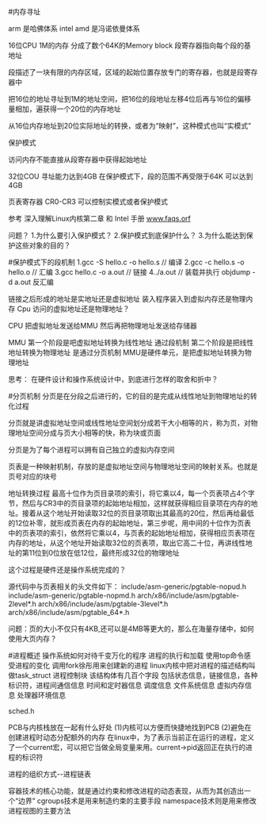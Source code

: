 #内存寻址

arm 是哈佛体系
intel amd 是冯诺依曼体系

16位CPU
1M的内存 分成了数个64K的Memory block
段寄存器指向每个段的基地址

段描述了一块有限的内存区域，区域的起始位置存放专门的寄存器，也就是段寄存器中

把16位的地址寻址到1M的地址空间，把16位的段地址左移4位后再与16位的偏移量相加，遍获得一个20位的内存地址

从16位内存地址到20位实际地址的转换，或者为“映射”，这种模式也叫“实模式”

保护模式

访问内存不能直接从段寄存器中获得起始地址

32位COU 寻址能力达到4GB
在保护模式下，段的范围不再受限于64K 可以达到4GB

页表寄存器 CR0-CR3 可以控制实模式或者保护模式

参考 深入理解Linux内核第二章 和 Intel 手册
     www.faqs.orf

问题？ 1.为什么要引入保护模式？
      2.保护模式到底保护什么？
      3.为什么能达到保护这些对象的目的？

#保护模式下的段机制
1.gcc -S hello.c -o hello.s // 编译
2.gcc -c hello.s -o hello.o // 汇编
3.gcc hello.c -o a.out // 链接
4../a.out // 装载并执行
objdump -d a.out 反汇编

链接之后形成的地址是实地址还是虚拟地址
装入程序装入到虚拟内存还是物理内存
Cpu 访问的虚拟地址还是物理地址？

CPU 把虚拟地址发送给MMU 然后再把物理地址发送给存储器

MMU 第一个阶段是吧虚拟地址转换为线性地址 通过段机制
第二个阶段是把线性地址转换为物理地址 是通过分页机制
MMU是硬件单元，是把虚拟地址转换为物理地址

思考： 在硬件设计和操作系统设计中，到底进行怎样的取舍和折中？

#分页机制
分页是在分段之后进行的，它的目的是完成从线性地址到物理地址的转化过程

分页就是讲虚拟地址空间或线性地址空间划分成若干大小相等的片，称为页，对物理地址空间分成与页大小相等的快，称为块或页面

分页是为了每个进程可以拥有自己独立的虚拟内存空间

页表是一种映射机制，存放的是虚拟地址空间与物理地址空间的映射关系。也就是页号对应的块号

地址转换过程
最高十位作为页目录项的索引，将它乘以4，每一个页表项占4个字节，然后与CR3中的页目录项的起始地址相加，这样就获得相应目录项在内存的地址。接着从这个地址开始读取32位的页目录项取出其最高的20位，然后再给最低的12位补零，就形成页表在内存的起始地址，第三步呢，用中间的十位作为页表中的页表项的索引，依然将它乘以4，与页表的起始地址相加，获得相应页表项在内存的地址，从这个地址开始读取32位的页表项，取出它高二十位，再讲线性地址的第11位到0位放在低12位，最终形成32位的物理地址

这个过程是硬件还是操作系统完成的？

源代码中与页表相关的头文件如下：
include/asm-generic/pgtable-nopud.h
include/asm-generic/pgtable-nopmd.h
arch/x86/include/asm/pgtable-2level*.h
arch/x86/include/asm/pgtable-3level*.h
arch/x86/include/asm/pgtable_64*.h

问题：页的大小不仅只有4KB,还可以是4MB等更大的，那么在海量存储中，如何使用大页内存？

#进程概述
操作系统如何对待千变万化的程序
进程的执行和加载
使用top命令感受进程的变化
调用fork徐彤用来创建新的进程
linux内核中把对进程的描述结构叫做task_struct 进程控制块
该结构体有几百个字段
包括状态信息，链接信息，各种标识符，进程间通信信息 时间和定时器信息 调度信息 文件系统信息 虚拟内存信息 处理器环境信息

sched.h

PCB与内核栈放在一起有什么好处
(1)内核可以方便而快捷地找到PCB
(2)避免在创建进程时动态分配额外的内存
在linux中，为了表示当前正在运行的进程，定义了一个current宏，可以把它当做全局变量来用。current->pid返回正在执行的进程的标识符

进程的组织方式--进程链表

容器技术的核心功能，就是通过约束和修改进程的动态表现，从而为其创造出一个“边界”
cgroups技术是用来制造约束的主要手段
namespace技术则是用来修改进程视图的主要方法
